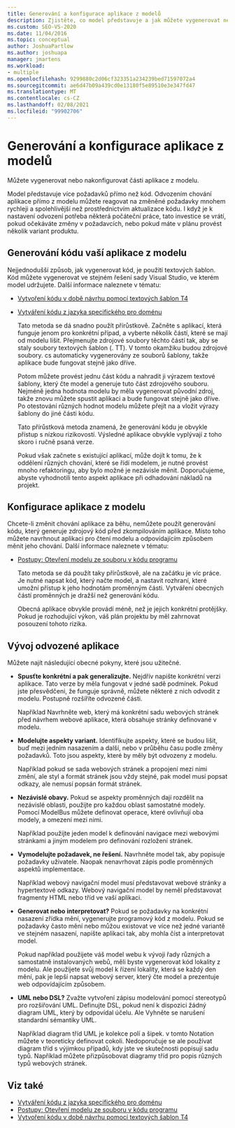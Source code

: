 ```yaml
---
title: Generování a konfigurace aplikace z modelů
description: Zjistěte, co model představuje a jak můžete vygenerovat nebo nakonfigurovat části aplikace z modelu.
ms.custom: SEO-VS-2020
ms.date: 11/04/2016
ms.topic: conceptual
author: JoshuaPartlow
ms.author: joshuapa
manager: jmartens
ms.workload:
- multiple
ms.openlocfilehash: 9299880c2d06cf323351a234239bed71597072a4
ms.sourcegitcommit: ae6d47b09a439cd0e13180f5e89510e3e347fd47
ms.translationtype: MT
ms.contentlocale: cs-CZ
ms.lasthandoff: 02/08/2021
ms.locfileid: "99902706"
---
```

# <a name="generate-and-configure-your-app-from-models"></a>Generování a konfigurace aplikace z modelů
Můžete vygenerovat nebo nakonfigurovat části aplikace z modelu.

 Model představuje více požadavků přímo než kód. Odvozením chování aplikace přímo z modelu můžete reagovat na změněné požadavky mnohem rychleji a spolehlivější než prostřednictvím aktualizace kódu. I když je k nastavení odvození potřeba některá počáteční práce, tato investice se vrátí, pokud očekáváte změny v požadavcích, nebo pokud máte v plánu provést několik variant produktu.

## <a name="generating-the-code-of-your-application-from-a-model"></a>Generování kódu vaší aplikace z modelu
 Nejjednodušší způsob, jak vygenerovat kód, je použití textových šablon. Kód můžete vygenerovat ve stejném řešení sady Visual Studio, ve kterém model udržujete. Další informace naleznete v tématu:

- [Vytvoření kódu v době návrhu pomocí textových šablon T4](../modeling/design-time-code-generation-by-using-t4-text-templates.md)

- [Vytváření kódu z jazyka specifického pro doménu](../modeling/generating-code-from-a-domain-specific-language.md)

  Tato metoda se dá snadno použít přírůstkově. Začněte s aplikací, která funguje jenom pro konkrétní případ, a vyberte několik částí, které se mají od modelu lišit. Přejmenujte zdrojové soubory těchto částí tak, aby se staly soubory textových šablon (. TT). V tomto okamžiku budou zdrojové soubory. cs automaticky vygenerovány ze souborů šablony, takže aplikace bude fungovat stejně jako dříve.

  Potom můžete provést jednu část kódu a nahradit ji výrazem textové šablony, který čte model a generuje tuto část zdrojového souboru. Nejméně jedna hodnota modelu by měla vygenerovat původní zdroj, takže znovu můžete spustit aplikaci a bude fungovat stejně jako dříve. Po otestování různých hodnot modelu můžete přejít na a vložit výrazy šablony do jiné části kódu.

  Tato přírůstková metoda znamená, že generování kódu je obvykle přístup s nízkou rizikovostí. Výsledné aplikace obvykle vyplývají z toho skoro i ručně psaná verze.

  Pokud však začnete s existující aplikací, může dojít k tomu, že k oddělení různých chování, které se řídí modelem, je nutné provést mnoho refaktoringu, aby bylo možné je nezávisle měnit. Doporučujeme, abyste vyhodnotili tento aspekt aplikace při odhadování nákladů na projekt.

## <a name="configuring-your-application-from-a-model"></a>Konfigurace aplikace z modelu
 Chcete-li změnit chování aplikace za běhu, nemůžete použít generování kódu, který generuje zdrojový kód před zkompilováním aplikace. Místo toho můžete navrhnout aplikaci pro čtení modelu a odpovídajícím způsobem měnit jeho chování. Další informace naleznete v tématu:

- [Postupy: Otevření modelu ze souboru v kódu programu](../modeling/how-to-open-a-model-from-file-in-program-code.md)

  Tato metoda se dá použít taky přírůstkově, ale na začátku je víc práce. Je nutné napsat kód, který načte model, a nastavit rozhraní, které umožní přístup k jeho hodnotám proměnným části. Vytváření obecných částí proměnných je dražší než generování kódu.

  Obecná aplikace obvykle provádí méně, než je jejich konkrétní protějšky. Pokud je rozhodující výkon, váš plán projektu by měl zahrnovat posouzení tohoto rizika.

## <a name="developing-a-derived-application"></a>Vývoj odvozené aplikace
 Můžete najít následující obecné pokyny, které jsou užitečné.

- **Spusťte konkrétní a pak generalizujte.** Nejdřív napište konkrétní verzi aplikace. Tato verze by měla fungovat v jedné sadě podmínek. Pokud jste přesvědčeni, že funguje správně, můžete některé z nich odvodit z modelu. Postupně rozšíříte odvozené části.

     Například Navrhněte web, který má konkrétní sadu webových stránek před návrhem webové aplikace, která obsahuje stránky definované v modelu.

- **Modelujte aspekty variant.** Identifikujte aspekty, které se budou lišit, buď mezi jedním nasazením a další, nebo v průběhu času podle změny požadavků. Toto jsou aspekty, které by měly být odvozeny z modelu.

     Například pokud se sada webových stránek a propojení mezi nimi změní, ale styl a formát stránek jsou vždy stejné, pak model musí popsat odkazy, ale nemusí popsán formát stránek.

- **Nezávislé obavy.** Pokud se aspekty proměnných dají rozdělit na nezávislé oblasti, použijte pro každou oblast samostatné modely. Pomocí ModelBus můžete definovat operace, které ovlivňují oba modely, a omezení mezi nimi.

     Například použijte jeden model k definování navigace mezi webovými stránkami a jiným modelem pro definování rozložení stránek.

- **Vymodelujte požadavek, ne řešení.** Navrhněte model tak, aby popisuje požadavky uživatele. Naopak nenavrhovat zápis podle proměnných aspektů implementace.

     Například webový navigační model musí představovat webové stránky a hypertextové odkazy. Webový navigační model by neměl představovat fragmenty HTML nebo tříd ve vaší aplikaci.

- **Generovat nebo interpretovat?** Pokud se požadavky na konkrétní nasazení zřídka mění, vygenerujte programový kód z modelu. Pokud se požadavky často mění nebo můžou existovat ve více než jedné variantě ve stejném nasazení, napište aplikaci tak, aby mohla číst a interpretovat model.

     Pokud například použijete váš model webu k vývoji řady různých a samostatně instalovaných webů, měli byste vygenerovat kód lokality z modelu. Ale použijete svůj model k řízení lokality, která se každý den mění, pak je lepší napsat webový server, který čte model a prezentuje web odpovídajícím způsobem.

- **UML nebo DSL?** Zvažte vytvoření zápisu modelování pomocí stereotypů pro rozšiřování UML. Definujte DSL, pokud není k dispozici žádný diagram UML, který by odpovídal účelu. Ale Vyhněte se narušení standardní sémantiky UML.

     Například diagram tříd UML je kolekce polí a šipek. v tomto Notation můžete v teoreticky definovat cokoli. Nedoporučuje se ale používat diagram tříd s výjimkou případů, kdy jste ve skutečnosti popisují sadu typů. Například můžete přizpůsobovat diagramy tříd pro popis různých typů webových stránek.

## <a name="see-also"></a>Viz také

- [Vytváření kódu z jazyka specifického pro doménu](../modeling/generating-code-from-a-domain-specific-language.md)
- [Postupy: Otevření modelu ze souboru v kódu programu](../modeling/how-to-open-a-model-from-file-in-program-code.md)
- [Vytvoření kódu v době návrhu pomocí textových šablon T4](../modeling/design-time-code-generation-by-using-t4-text-templates.md)
